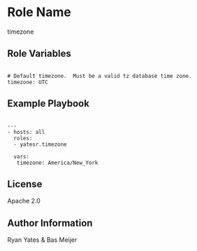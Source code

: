 Role Name
========

timezone

Role Variables
--------------

```

# Default timezone.  Must be a valid tz database time zone.
timezone: UTC

```

Example Playbook
-------------------------

```

---
- hosts: all
  roles:
  - yatesr.timezone

  vars:
   timezone: America/New_York

```

License
-------

Apache 2.0

Author Information
------------------

Ryan Yates & Bas Meijer

